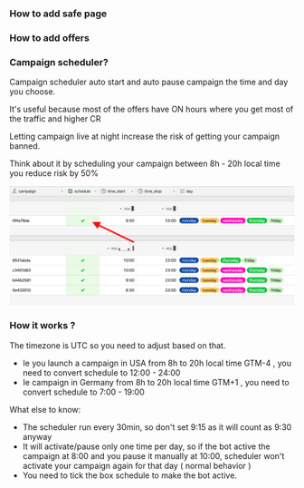 ### How to add safe page







### How to add offers





### Campaign scheduler?

Campaign scheduler auto start and auto pause campaign the time and day you choose.

It's useful because most of the offers have ON hours where you get most of the traffic and higher CR

Letting campaign live at night increase the risk of getting your campaign banned.

Think about it by scheduling your campaign between 8h - 20h local time you reduce risk by 50%



![Screen Shot 2020-03-18 at 11.12.20 AM.png](https://raw.githubusercontent.com/blackhatflow/storage/master/2020/03/20-15-49-12-Screen%20Shot%202020-03-18%20at%2011.12.20%20AM.png)

### How it works ?

The timezone is UTC so you need to adjust based on that.

- Ie you launch a campaign in USA from 8h to 20h local time GTM-4 , you need to convert schedule to 12:00 - 24:00
- Ie campaign in Germany from 8h to 20h local time GTM+1 , you need to convert schedule to 7:00 - 19:00

What else to know:

- The scheduler run every 30min, so don't set 9:15 as it will count as 9:30 anyway
- It will activate/pause only one time per day, so if the bot active the campaign at 8:00 and you pause it manually at 10:00, scheduler won't activate your campaign again for that day ( normal behavior )
- You need to tick the box schedule to make the bot active.






